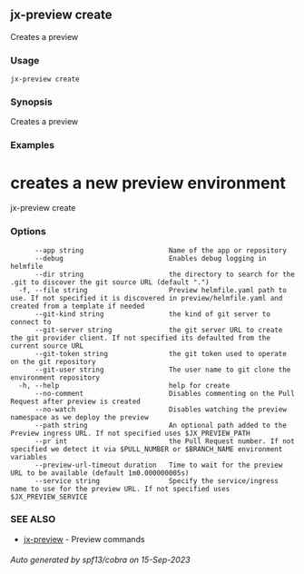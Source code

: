 ## jx-preview create

Creates a preview

### Usage

```
jx-preview create
```

### Synopsis

Creates a preview

### Examples

  # creates a new preview environment
  jx-preview create

### Options

```
      --app string                     Name of the app or repository
      --debug                          Enables debug logging in helmfile
      --dir string                     the directory to search for the .git to discover the git source URL (default ".")
  -f, --file string                    Preview helmfile.yaml path to use. If not specified it is discovered in preview/helmfile.yaml and created from a template if needed
      --git-kind string                the kind of git server to connect to
      --git-server string              the git server URL to create the git provider client. If not specified its defaulted from the current source URL
      --git-token string               the git token used to operate on the git repository
      --git-user string                The user name to git clone the environment repository
  -h, --help                           help for create
      --no-comment                     Disables commenting on the Pull Request after preview is created
      --no-watch                       Disables watching the preview namespace as we deploy the preview
      --path string                    An optional path added to the Preview ingress URL. If not specified uses $JX_PREVIEW_PATH
      --pr int                         the Pull Request number. If not specified we detect it via $PULL_NUMBER or $BRANCH_NAME environment variables
      --preview-url-timeout duration   Time to wait for the preview URL to be available (default 1m0.000000005s)
      --service string                 Specify the service/ingress name to use for the preview URL. If not specified uses $JX_PREVIEW_SERVICE
```

### SEE ALSO

* [jx-preview](jx-preview.md)	 - Preview commands

###### Auto generated by spf13/cobra on 15-Sep-2023
